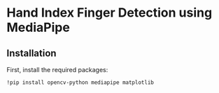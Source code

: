 # Hand Index Finger Detection using MediaPipe

## Installation

First, install the required packages:

```bash
!pip install opencv-python mediapipe matplotlib
